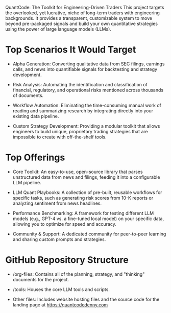 QuantCode: The Toolkit for Engineering-Driven Traders
This project targets the overlooked, yet lucrative, niche of long-term traders with engineering backgrounds. It provides a transparent, customizable system to move beyond pre-packaged signals and build your own quantitative strategies using the power of large language models (LLMs).

# Top Scenarios It Would Target
- Alpha Generation: Converting qualitative data from SEC filings, earnings calls, and news into quantifiable signals for backtesting and strategy development.

- Risk Analysis: Automating the identification and classification of financial, regulatory, and operational risks mentioned across thousands of documents.

- Workflow Automation: Eliminating the time-consuming manual work of reading and summarizing research by integrating directly into your existing data pipeline.

- Custom Strategy Development: Providing a modular toolkit that allows engineers to build unique, proprietary trading strategies that are impossible to create with off-the-shelf tools.

# Top Offerings
- Core Toolkit: An easy-to-use, open-source library that parses unstructured data from news and filings, feeding it into a configurable LLM pipeline.

- LLM Quant Playbooks: A collection of pre-built, reusable workflows for specific tasks, such as generating risk scores from 10-K reports or analyzing sentiment from news headlines.

- Performance Benchmarking: A framework for testing different LLM models (e.g., GPT-4 vs. a fine-tuned local model) on your specific data, allowing you to optimize for speed and accuracy.

- Community & Support: A dedicated community for peer-to-peer learning and sharing custom prompts and strategies.

# GitHub Repository Structure
- /org-files: Contains all of the planning, strategy, and "thinking" documents for the project.

- /tools: Houses the core LLM tools and scripts.

- Other files: Includes website hosting files and the source code for the landing page at https://quantcodedenny.com
